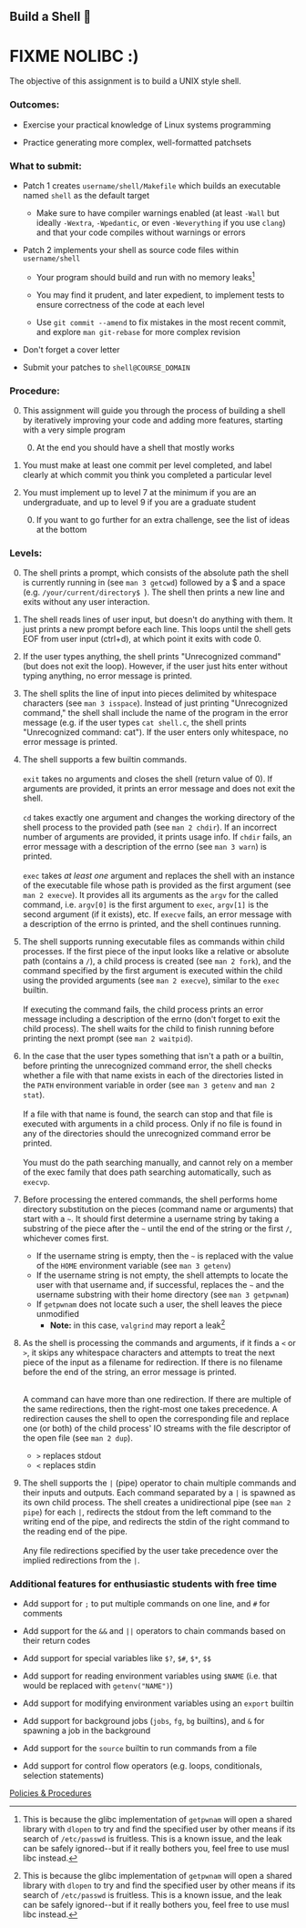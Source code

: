 ## Build a Shell 🐚

# FIXME NOLIBC :)

The objective of this assignment is to build a UNIX style shell.

### Outcomes:

* Exercise your practical knowledge of Linux systems programming

* Practice generating more complex, well-formatted patchsets

### What to submit:

* Patch 1 creates `username/shell/Makefile` which builds an executable named `shell` as the default target

    * Make sure to have compiler warnings enabled (at least `-Wall` but ideally `-Wextra`, `-Wpedantic`, or even `-Weverything` if you use `clang`) and that your code compiles without warnings or errors

* Patch 2 implements your shell as source code files within `username/shell`

    * Your program should build and run with no memory leaks[^1]

    * You may find it prudent, and later expedient, to implement tests to ensure correctness of the code at each level

    * Use `git commit --amend` to fix mistakes in the most recent commit, and explore `man git-rebase` for more complex revision

* Don't forget a cover letter

* Submit your patches to `shell@COURSE_DOMAIN`

### Procedure:

0. This assignment will guide you through the process of building a shell by iteratively improving your code and adding more features, starting with a very simple program

    0. At the end you should have a shell that mostly works

0. You must make at least one commit per level completed, and label clearly at which commit you think you completed a particular level

0. You must implement up to level 7 at the minimum if you are an undergraduate, and up to level 9 if you are a graduate student

    0. If you want to go further for an extra challenge, see the list of ideas at the bottom

### Levels:

0. The shell prints a prompt, which consists of the absolute path the shell is currently
running in (see `man 3 getcwd`) followed by a $ and a space
(e.g. `/your/current/directory$ `). The shell then prints a new line and exits without
any user interaction.

0. The shell reads lines of user input, but doesn't do anything with them.
It just prints a new prompt before each line.
This loops until the shell gets EOF from user input (ctrl+d),
at which point it exits with code 0.

0. If the user types anything, the shell prints "Unrecognized command"
(but does not exit the loop). However, if the user just hits enter without typing anything,
no error message is printed.

0. The shell splits the line of input into pieces delimited by whitespace characters
(see `man 3 isspace`). Instead of just printing "Unrecognized command,"
the shell shall include the name of the program in the error message
(e.g. if the user types `cat shell.c`, the shell prints "Unrecognized command: cat").
If the user enters only whitespace, no error message is printed.

0. The shell supports a few builtin commands.
<br><br>
`exit` takes no arguments and closes the shell (return value of 0).
If arguments are provided, it prints an error message and does not exit the shell.
<br><br>
`cd` takes exactly one argument and changes the working directory of the shell process
to the provided path (see `man 2 chdir`). If an incorrect number of arguments are provided,
it prints usage info. If `chdir` fails, an error message with a description of
the errno (see `man 3 warn`) is printed.
<br><br>
`exec` takes _at least one_ argument and replaces the shell with an instance of
the executable file whose path is provided as the first argument (see `man 2 execve`).
It provides all its arguments as the `argv` for the called command, i.e.
`argv[0]` is the first argument to `exec`, `argv[1]` is the second argument
(if it exists), etc. If `execve` fails, an error message with a description of the errno
is printed, and the shell continues running.

0. The shell supports running executable files as commands within child processes.
If the first piece of the input looks like a relative or absolute path (contains a `/`),
a child process is created (see `man 2 fork`), and the command specified by the first
argument is executed within the child using the provided arguments (see `man 2 execve`),
similar to the `exec` builtin.
<br><br>
    If executing the command fails,
the child process prints an error message including a description of the errno
(don't forget to exit the child process).
The shell waits for the child to finish running before printing the next prompt
(see `man 2 waitpid`).
0. In the case that the user types something that isn't a path or a builtin,
before printing the unrecognized command error,
the shell checks whether a file with that name exists in each of the directories listed
in the `PATH` environment variable in order (see `man 3 getenv` and `man 2 stat`).
<br><br>
    If a file with that name is found, the search can stop and that file is executed with
arguments in a child process. Only if no file is found in any of the directories
should the unrecognized command error be printed.
<br><br>
You must do the path searching manually, and cannot rely on a member of the exec family that does path searching automatically, such as `execvp`.

0. Before processing the entered commands,
the shell performs home directory substitution on the pieces (command name or arguments)
that start with a `~`. It should first determine a username string by taking a substring
of the piece after the `~` until the end of the string or the first `/`,
whichever comes first.
    * If the username string is empty, then the `~` is replaced with the value of the `HOME` environment variable (see `man 3 getenv`)
    * If the username string is not empty, the shell attempts to locate the user with that username and, if successful, replaces the `~` and the username substring with their home directory (see `man 3 getpwnam`)
    * If `getpwnam` does not locate such a user, the shell leaves the piece unmodified
        * **Note:** in this case, `valgrind` may report a leak[^1]

0. As the shell is processing the commands and arguments, if it finds a `<` or `>`,
it skips any whitespace characters and attempts to treat the next piece of the input as
a filename for redirection. If there is no filename before the end of the string,
an error message is printed.
<br><br>

    A command can have more than one redirection.
If there are multiple of the same redirections, then the right-most one takes precedence.
A redirection causes the shell to open the corresponding file and replace one (or both)
of the child process' IO streams with the file descriptor of the open file
(see `man 2 dup`).

    * `>` replaces stdout
    * `<` replaces stdin

0. The shell supports the `|` (pipe) operator to chain multiple commands and their
inputs and outputs. Each command separated by a `|` is spawned as its own child process.
The shell creates a unidirectional pipe (see `man 2 pipe`) for each `|`, redirects
the stdout from the left command to the writing end of the pipe, and redirects the stdin
of the right command to the reading end of the pipe.
<br><br>
Any file redirections specified by the user take precedence over the implied
redirections from the `|`.

### Additional features for enthusiastic students with free time

* Add support for `;` to put multiple commands on one line, and `#` for comments

* Add support for the `&&` and `||` operators to chain commands based on their return codes

* Add support for special variables like `$?`, `$#`, `$*`, `$$`

* Add support for reading environment variables using `$NAME` (i.e. that would be replaced with `getenv("NAME")`)

* Add support for modifying environment variables using an `export` builtin

* Add support for background jobs (`jobs`, `fg`, `bg` builtins), and `&` for spawning a job in the background

* Add support for the `source` builtin to run commands from a file

* Add support for control flow operators (e.g. loops, conditionals, selection statements)

[Policies & Procedures](/faq/procedures.md)

[^1]: This is because the glibc implementation of `getpwnam` will open a shared library
with `dlopen` to try and find the specified user by other means if its search of
`/etc/passwd` is fruitless. This is a known issue, and the leak can be safely
ignored--but
if it really bothers you, feel free to use musl libc instead.

